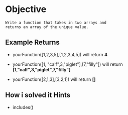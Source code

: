 # Objective

    Write a function that takes in two arrays and
    returns an array of the unique value.

## Example Returns

* yourFunction([1,2,3,5],[1,2,3,4,5]) will return **4**

* yourFunction([1, "calf",3,"piglet"],[7,"filly"]) will return **[1,"calf",3,"piglet",7,"filly"]**

* yourFunction([2,1,3],[3,2,1]) will return **[]**

## How i solved it Hints

* includes()
